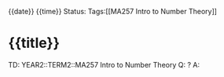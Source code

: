 {{date}} {{time}}
Status: 
Tags:[[MA257 Intro to Number Theory]]
# {{title}}

TD: YEAR2::TERM2::MA257 Intro to Number Theory
Q: 
?
A: